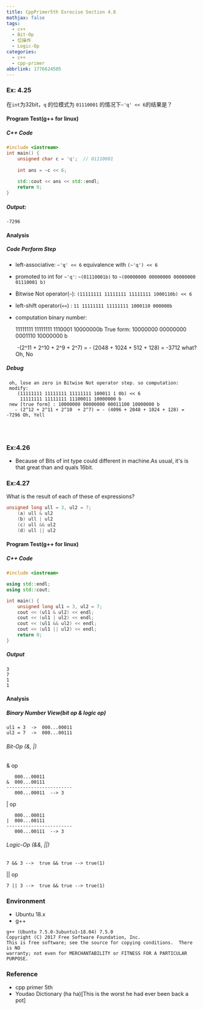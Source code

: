```yaml
---
title: CppPrimer5th Exrecise Section 4.8
mathjax: false
tags:
  - c++
  - Bit-Op
  - 位操作
  - Logic-Op
categories:
  - c++
  - cpp-primer
abbrlink: 1776624505
---
```


### Ex: 4.25

在`int`为32bit，`q` 的位模式为 `01110001` 的情况下`~'q' << 6`的结果是？



####  Program Test(g++ for linux)

##### C++ Code

```c++
#include <iostream>
int main() {
    unsigned char c = 'q';  // 01110001
    
    int ans = ~c << 6;
    
    std::cout << ans << std::endl;
    return 0;
}
```

##### Output:

```
-7296
```

#### Analysis 

##### Code Perform Step

+ left-associative:  `~'q' << 6` equivalence with `(~'q') << 6`

+ promoted to int for `~'q'`:  `~(01110001b)` to `~(00000000 00000000 00000000 01110001 b)`

+ Bitwise Not operator(`~`): `(11111111 11111111 11111111 1000110b) << 6`
<!-- more -->
+ left-shift operator(`<<`) : `11 11111111 11111111 1000110 000000b`

+ computation binary number:

     11111111 11111111 1110001 10000000b
     True form: 10000000 00000000 0001110 10000000 b

  ​	-(2^11 + 2^10 + 2^9 + 2^7)  =  - (2048 + 1024 + 512 + 128) = -3712 what? Oh, No


##### Debug
```
 oh, lose an zero in Bitwise Not operator step. so computation:
 modify:
    (11111111 11111111 11111111 100011 1 0b) << 6
     11111111 11111111 11100011 10000000 b
 new [true form] : 10000000 00000000 00011100 10000000 b
   - (2^12 + 2^11 + 2^10  + 2^7) = - (4096 + 2048 + 1024 + 128) = -7296 Oh, Yell
            
```

​    

### Ex:4.26

+ Because of Bits of int type could different in machine.As usual, it's is that great than and quals 16bit.


### Ex:4.27

What is the result of each of these of expressions?

```c++
unsigned long ull = 3, ul2 = 7;
	(a) ull & ul2 
    (b) ull | ul2 
    (c) ull && ul2 
    (d) ull || ul2 
```



#### Program Test(g++ for linux)

##### C++ Code

```c++
#include <iostream>

using std::endl;
using std::cout;

int main() {
    unsigned long ul1 = 3, ul2 = 7;
    cout << (ul1 & ul2) << endl;
    cout << (ul1 | ul2) << endl;
    cout << (ul1 && ul2) << endl;
    cout << (ul1 || ul2) << endl;
    return 0;
}
```

##### Output

```
3
7
1
1
```



#### Analysis

##### Binary Number View(bit op & logic op)

```
ul1 = 3  ->  000...00011
ul2 = 7  ->  000...00111
```

###### Bit-Op (&, |)

& op

```
   000...00011
&  000...00111
------------------------
   000...00011  --> 3
```

| op

```
   000...00011
|  000...00111
------------------------
   000...00111  --> 3
```

###### Logic-Op (&&, ||)

```
7 && 3 -->  true && true --> true(1)
```

|| op

```
7 || 3 -->  true && true --> true(1)
```



### Environment
+ Ubuntu 18.x
+ g++ 
```
g++ (Ubuntu 7.5.0-3ubuntu1~18.04) 7.5.0
Copyright (C) 2017 Free Software Foundation, Inc.
This is free software; see the source for copying conditions.  There is NO
warranty; not even for MERCHANTABILITY or FITNESS FOR A PARTICULAR PURPOSE.
```



### Reference

+ cpp primer 5th
+ Youdao Dictionary (ha ha)[This is the worst he had ever been back a pot]


